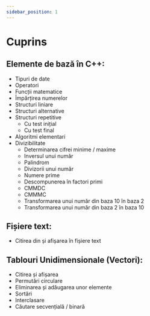 ```yaml
---
sidebar_position: 1
---
```


# Cuprins

## Elemente de bază în C++:

- Tipuri de date
- Operatori
- Funcții matematice
- Împărțirea numerelor
- Structuri liniare
- Structuri alternative 
- Structuri repetitive
  - Cu test inițial
  - Cu test final
- Algoritmi elementari
- Divizibilitate
  - Determinarea cifrei minime / maxime
  - Inversul unui număr
  - Palindrom
  - Divizorii unui număr
  - Numere prime
  - Descompunerea în factori primi
  - CMMDC
  - CMMMC
  - Transformarea unui număr din baza 10 în baza 2
  - Transformarea unui număr din baza 2 în baza 10

## Fișiere text:
- Citirea din și afișarea în fișiere text

## Tablouri Unidimensionale (Vectori):
- Citirea și afișarea
- Permutări circulare
- Eliminarea și adăugarea unor elemente
- Sortări
- Interclasare
- Căutare secvențială / binară